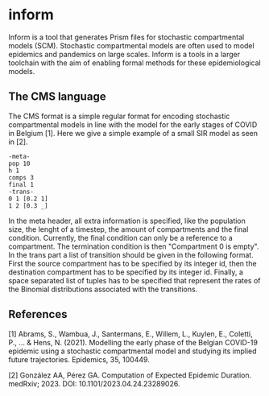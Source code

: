 # inform
Inform is a tool that generates Prism files for stochastic compartmental models (SCM).
Stochastic compartmental models are often used to model epidemics and pandemics on large scales. 
Inform is a tools in a larger toolchain with the aim of enabling formal methods for these epidemiological models.


## The CMS language
The CMS format is a simple regular format for encoding stochastic compartmental models in line with the model for the early stages of COVID in Belgium [1]. 
Here we give a simple example of a small SIR model as seen in [2].
```
-meta-
pop 10
h 1
comps 3
final 1
-trans-
0 1 [0.2 1] 
1 2 [0.3 _] 
```

In the meta header, all extra information is specified, like the population size, the lenght of a timestep, the amount of compartments and the final condition. Currently, the final condition can only be a reference to a compartment. The termination condition is then "Compartment 0 is empty". 
In the trans part a list of transition should be given in the following format. First the source compartment has to be specified by its integer id, then the destination compartment has to be specified by its integer id. 
Finally, a space separated list of tuples has to be specified that represent the rates of the Binomial distributions associated with the transitions.

## References
[1] Abrams, S., Wambua, J., Santermans, E., Willem, L., Kuylen, E., Coletti, P., ... & Hens, N. (2021). Modelling the early phase of the Belgian COVID-19 epidemic using a stochastic compartmental model and studying its implied future trajectories. Epidemics, 35, 100449.

[2] González AA, Pérez GA. Computation of Expected Epidemic Duration. medRxiv; 2023. DOI: 10.1101/2023.04.24.23289026.
